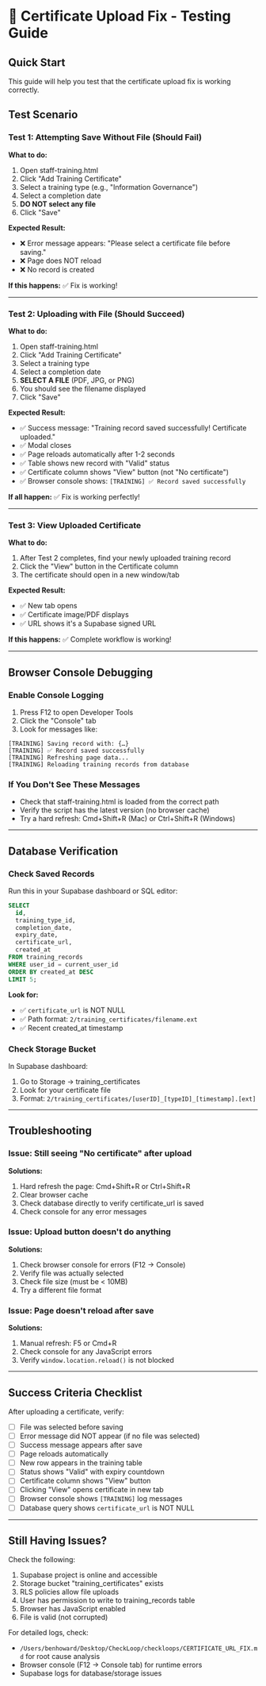 # 🧪 Certificate Upload Fix - Testing Guide

## Quick Start
This guide will help you test that the certificate upload fix is working correctly.

## Test Scenario

### Test 1: Attempting Save Without File (Should Fail)
**What to do:**
1. Open staff-training.html
2. Click "Add Training Certificate"
3. Select a training type (e.g., "Information Governance")
4. Select a completion date
5. **DO NOT select any file**
6. Click "Save"

**Expected Result:**
- ❌ Error message appears: "Please select a certificate file before saving."
- ❌ Page does NOT reload
- ❌ No record is created

**If this happens:** ✅ Fix is working!

---

### Test 2: Uploading with File (Should Succeed)
**What to do:**
1. Open staff-training.html
2. Click "Add Training Certificate"
3. Select a training type
4. Select a completion date
5. **SELECT A FILE** (PDF, JPG, or PNG)
6. You should see the filename displayed
7. Click "Save"

**Expected Result:**
- ✅ Success message: "Training record saved successfully! Certificate uploaded."
- ✅ Modal closes
- ✅ Page reloads automatically after 1-2 seconds
- ✅ Table shows new record with "Valid" status
- ✅ Certificate column shows "View" button (not "No certificate")
- ✅ Browser console shows: `[TRAINING] ✅ Record saved successfully`

**If all happen:** ✅ Fix is working perfectly!

---

### Test 3: View Uploaded Certificate
**What to do:**
1. After Test 2 completes, find your newly uploaded training record
2. Click the "View" button in the Certificate column
3. The certificate should open in a new window/tab

**Expected Result:**
- ✅ New tab opens
- ✅ Certificate image/PDF displays
- ✅ URL shows it's a Supabase signed URL

**If this happens:** ✅ Complete workflow is working!

---

## Browser Console Debugging

### Enable Console Logging
1. Press F12 to open Developer Tools
2. Click the "Console" tab
3. Look for messages like:

```
[TRAINING] Saving record with: {…}
[TRAINING] ✅ Record saved successfully
[TRAINING] Refreshing page data...
[TRAINING] Reloading training records from database
```

### If You Don't See These Messages
- Check that staff-training.html is loaded from the correct path
- Verify the script has the latest version (no browser cache)
- Try a hard refresh: Cmd+Shift+R (Mac) or Ctrl+Shift+R (Windows)

---

## Database Verification

### Check Saved Records
Run this in your Supabase dashboard or SQL editor:

```sql
SELECT 
  id,
  training_type_id,
  completion_date,
  expiry_date,
  certificate_url,
  created_at
FROM training_records
WHERE user_id = current_user_id
ORDER BY created_at DESC
LIMIT 5;
```

**Look for:**
- ✅ `certificate_url` is NOT NULL
- ✅ Path format: `2/training_certificates/filename.ext`
- ✅ Recent created_at timestamp

### Check Storage Bucket
In Supabase dashboard:
1. Go to Storage → training_certificates
2. Look for your certificate file
3. Format: `2/training_certificates/[userID]_[typeID]_[timestamp].[ext]`

---

## Troubleshooting

### Issue: Still seeing "No certificate" after upload
**Solutions:**
1. Hard refresh the page: Cmd+Shift+R or Ctrl+Shift+R
2. Clear browser cache
3. Check database directly to verify certificate_url is saved
4. Check console for any error messages

### Issue: Upload button doesn't do anything
**Solutions:**
1. Check browser console for errors (F12 → Console)
2. Verify file was actually selected
3. Check file size (must be < 10MB)
4. Try a different file format

### Issue: Page doesn't reload after save
**Solutions:**
1. Manual refresh: F5 or Cmd+R
2. Check console for any JavaScript errors
3. Verify `window.location.reload()` is not blocked

---

## Success Criteria Checklist

After uploading a certificate, verify:

- [ ] File was selected before saving
- [ ] Error message did NOT appear (if no file was selected)
- [ ] Success message appears after save
- [ ] Page reloads automatically
- [ ] New row appears in the training table
- [ ] Status shows "Valid" with expiry countdown
- [ ] Certificate column shows "View" button
- [ ] Clicking "View" opens certificate in new tab
- [ ] Browser console shows `[TRAINING]` log messages
- [ ] Database query shows `certificate_url` is NOT NULL

---

## Still Having Issues?

Check the following:
1. Supabase project is online and accessible
2. Storage bucket "training_certificates" exists
3. RLS policies allow file uploads
4. User has permission to write to training_records table
5. Browser has JavaScript enabled
6. File is valid (not corrupted)

For detailed logs, check:
- `/Users/benhoward/Desktop/CheckLoop/checkloops/CERTIFICATE_URL_FIX.md` for root cause analysis
- Browser console (F12 → Console tab) for runtime errors
- Supabase logs for database/storage issues
